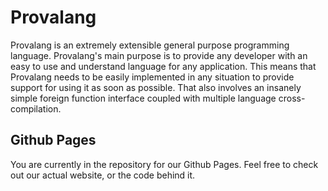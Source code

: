 # Provalang
Provalang is an extremely extensible general purpose programming language. Provalang's main purpose is to provide any developer with an easy to use and understand language for any application.
This means that Provalang needs to be easily implemented in any situation to provide support for using it as soon as possible. That also involves an insanely simple foreign function interface coupled with multiple language cross-compilation.

## Github Pages
You are currently in the repository for our Github Pages. Feel free to check out our actual website, or the code behind it.
